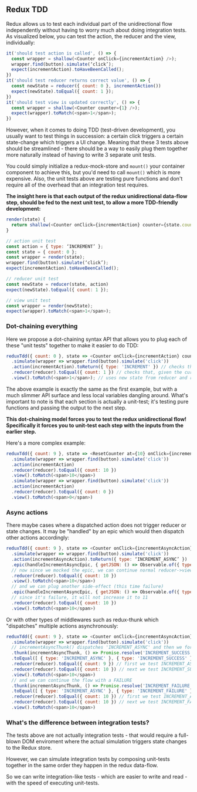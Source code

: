## Redux TDD

Redux allows us to test each individual part of the unidirectional flow independently without having to worry much about doing integration tests. As visualized below, you can test the action, the reducer and the view, individually:

```js
it('should test action is called', () => {
  const wrapper = shallow(<Counter onClick={incrementAction} />);
  wrapper.find(button).simulate(‘click’);
  expect(incrementAction).toHaveBeenCalled();
})
it('should test reducer returns correct value', () => {
  const newState = reducer({ count: 0 }, incrementAction())
  expect(newState).toEqual({ count: 1 });
})
it('should test view is updated correctly', () => {
  const wrapper = shallow(<Counter counter={1} />);
  expect(wrapper).toMatch(<span>1</span>);
})
```

However, when it comes to doing TDD (test-driven development), you usually want to test things in succession: a certain click triggers a certain state-change which triggers a UI change. Meaning that these 3 tests above should be streamlined - there should be a way to easily plug them together more naturally instead of having to write 3 separate unit tests.

You could simply initialize a redux-mock-store and `mount()` your container component to achieve this, but you'd need to call `mount()` which is more expensive. Also, the unit tests above are testing pure functions and don't require all of the overhead that an integration test requires.

**The insight here is that each output of the redux unidirectional data-flow step, should be fed to the next unit test, to allow a more TDD-friendly development:**

```js
render(state) {
  return shallow(<Counter onClick={incrementAction} counter={state.count} />);
}

// action unit test
const action = { type: ‘INCREMENT’ };
const state = { count: 0 };
const wrapper = render(state);
wrapper.find(button).simulate(‘click’);
expect(incrementAction).toHaveBeenCalled();

// reducer unit test
const newState = reducer(state, action)
expect(newState).toEqual({ count: 1 });

// view unit test
const wrapper = render(newState);
expect(wrapper).toMatch(<span>1</span>);
```

### Dot-chaining everything

Here we propose a dot-chaining syntax API that allows you to plug each of these "unit tests" together to make it easier to do TDD:

```js
reduxTdd({ count: 0 }, state => <Counter onClick={incrementAction} counter={state.count} />)
  .simulate(wrapper => wrapper.find(button).simulate('click'))
  .action(incrementAction).toReturn({ type: 'INCREMENT' }) // checks that `incrementAction` is called and returns this object
  .reducer(reducer).toEqual({ count: 1 }) // checks that, given the current state of the flow, and the earlier action `reducer({ type: 'INCREMENT' })` returns this object
  .view().toMatch(<span>1</span>); // uses new state from reducer and re-renders the view to check if value matches
```

The above example is exactly the same as the first example, but with a much slimmer API surface and less local variables dangling around. What's important to note is that each section is actually a unit-test; it's testing pure functions and passing the output to the next step.

**This dot-chaining model forces you to test the redux unidirectional flow! Specifically it forces you to unit-test each step with the inputs from the earlier step.**

Here's a more complex example:

```js
reduxTdd({ count: 9 }, state => <ResetCounter at={10} onClick={incrementAction} counter={state.count} />)
  .simulate(wrapper => wrapper.find(button).simulate('click'))
  .action(incrementAction)
  .reducer(reducer).toEqual({ count: 10 })
  .view().toMatch(<span>10</span>)
  .simulate(wrapper => wrapper.find(button).simulate('click'))
  .action(incrementAction)
  .reducer(reducer).toEqual({ count: 0 })
  .view().toMatch(<span>0</span>)
 ```

### Async actions

There maybe cases where a dispatched action does not trigger reducer or state changes. It may be "handled" by an epic which would then dispatch other actions accordingly:

```js
reduxTdd({ count: 9 }, state => <Counter onClick={incrementAsyncAction} counter={state.count} />)
  .simulate(wrapper => wrapper.find(button).simulate('click'))
  .action(incrementAsyncAction).toReturn({ type: ‘INCREMENT_ASYNC’ })
  .epic(handleIncrementAsyncEpic, { getJSON: () => Observable.of({ type: 'INCREMENT_SUCCESS' }) })
  // now since we mocked the epic, we can continue normal reducer->view testing
  .reducer(reducer).toEqual({ count: 10 })
  .view().toMatch(<span>10</span>)
  // and we can plug another side-effect (this time failure)
  .epic(handleIncrementAsyncEpic, { getJSON: () => Observable.of({ type: 'INCREMENT_FAILURE' }) })
  // since it's failure, it will not increase it to 11
  .reducer(reducer).toEqual({ count: 10 })
  .view().toMatch(<span>10</span>)
```

Or with other types of middlewares such as redux-thunk which "dispatches" multiple actions asynchronously:

```js
reduxTdd({ count: 9 }, state => <Counter onClick={incrementAsyncAction} counter={state.count} />)
  .simulate(wrapper => wrapper.find(button).simulate('click'))
  // incrementAsyncThunk() dispatches 'INCREMENT_ASYNC' and then we force (in a promise) 'INCREMENT_SUCCESS'
  .thunk(incrementAsyncThunk, () => Promise.resolve('INCREMENT_SUCCESS'))
  .toEqual([ { type: 'INCREMENT_ASYNC' }, { type: 'INCREMENT_SUCCESS' } ])
  .reducer(reducer).toEqual({ count: 9 }) // first we test INCREMENT_ASYNC (which doesn't increment)
  .reducer(reducer).toEqual({ count: 10 }) // next we test INCREMENT_SUCCESS (which does increment)
  .view().toMatch(<span>10</span>)
  // and we can continue the flow with a FAILURE
  .thunk(incrementAsyncThunk, () => Promise.resolve('INCREMENT_FAILURE'))
  .toEqual([ { type: 'INCREMENT_ASYNC' }, { type: 'INCREMENT_FAILURE' } ])
  .reducer(reducer).toEqual({ count: 10 }) // first we test INCREMENT_ASYNC (which doesn't increment)
  .reducer(reducer).toEqual({ count: 10 }) // next we test INCREMENT_FAILURE (which doesn't increment)
  .view().toMatch(<span>10</span>)
```

### What's the difference between integration tests?

The tests above are not actually integration tests - that would require a full-blown DOM enviroment where the actual simulation triggers state changes to the Redux store.

However, we can simulate integration tests by composing unit-tests together in the same order they happen in the redux data-flow.

So we can write integration-like tests - which are easier to write and read - with the speed of executing unit-tests.
